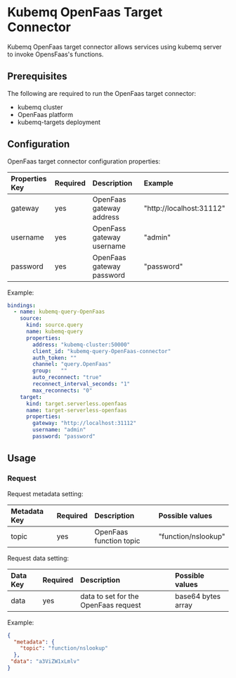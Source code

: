 # Kubemq OpenFaas Target Connector

Kubemq OpenFaas target connector allows services using kubemq server to invoke OpensFaas's functions.

## Prerequisites
The following are required to run the OpenFaas target connector:

- kubemq cluster
- OpenFaas platform
- kubemq-targets deployment

## Configuration

OpenFaas target connector configuration properties:

| Properties Key | Required | Description               | Example                  |
|:---------------|:---------|:--------------------------|:-------------------------|
| gateway        | yes      | OpenFaas gateway address  | "http://localhost:31112" |
| username       | yes      | OpenFass gateway username | "admin"                  |
| password       | yes      | OpenFaas gateway password | "password"               |


Example:

```yaml
bindings:
  - name: kubemq-query-OpenFaas
    source:
      kind: source.query
      name: kubemq-query
      properties:
        address: "kubemq-cluster:50000"
        client_id: "kubemq-query-OpenFaas-connector"
        auth_token: ""
        channel: "query.OpenFaas"
        group:   ""
        auto_reconnect: "true"
        reconnect_interval_seconds: "1"
        max_reconnects: "0"
    target:
      kind: target.serverless.openfaas
      name: target-serverless-openfaas
      properties:
        gateway: "http://localhost:31112"
        username: "admin"
        password: "password"
```

## Usage

### Request

Request metadata setting:

| Metadata Key | Required | Description             | Possible values          |
|:-------------|:---------|:------------------------|:-------------------------|
| topic        | yes      | OpenFaas function topic | "function/nslookup"      |


Request data setting:

| Data Key | Required | Description                          | Possible values     |
|:---------|:---------|:-------------------------------------|:--------------------|
| data     | yes      | data to set for the OpenFaas request | base64 bytes array |

Example:

```json
{
  "metadata": {
    "topic": "function/nslookup"
  },
 "data": "a3ViZW1xLmlv"
}
```
